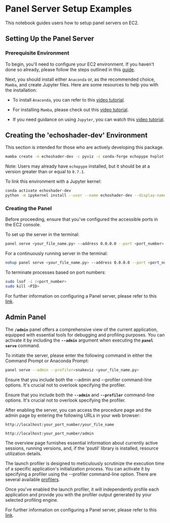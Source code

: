 # Panel Server Setup Examples

This notebook guides users how to setup panel servers on EC2.

## Setting Up the Panel Server

### Prerequisite Environment

To begin, you'll need to configure your EC2 environment. If you haven't done so already, please follow the steps outlined in this [guide](https://docs.aws.amazon.com/AWSEC2/latest/UserGuide/EC2_GetStarted.html).

Next, you should install either `Anaconda` or, as the recommended choice, `Mamba`, and create Jupyter files. Here are some resources to help you with the installation:

- To install `Anaconda`, you can refer to this [video tutorial](https://www.youtube.com/watch?v=0EuDhKXq_aM&t=13s).

- For installing `Mamba`, please check out this [video tutorial](https://www.youtube.com/watch?v=yeXDyF6_VwQ).

- If you need guidance on using `Jupyter`, you can watch this [video tutorial](https://www.youtube.com/watch?v=tn1gH0JvFwk).

## Creating the 'echoshader-dev' Environment

This section is intended for those who are actively developing this package.

```bash
mamba create -n echoshader-dev -c pyviz -c conda-forge echopype hvplot geoviews pyvista ipykernel
```

Note: Users may already have `echopype` installed, but it should be at a version greater than or equal to `0.7.1`.

To link this environment with a Jupyter kernel:

```bash
conda activate echoshader-dev
python -m ipykernel install --user --name echoshader-dev --display-name "echoshader-dev"
```

### Creating the Panel

Before proceeding, ensure that you've configured the accessible ports in the EC2 console.

To set up the server in the terminal:

```bash
panel serve <your_file_name.py> --address 0.0.0.0 --port <port_number> --allow-websocket-origin="*"
```

For a continuously running server in the terminal:

```bash
nohup panel serve <your_file_name.py> --address 0.0.0.0 --port <port_number> --allow-websocket-origin="*" &
```

To terminate processes based on port numbers:

```bash
sudo lsof -i :<port_number>
sudo kill <PID>
```

For further information on configuring a Panel server, please refer to this [link](https://panel.holoviz.org/how_to/server/index.html).

## Admin Panel

The **`/admin`** panel offers a comprehensive view of the current application, equipped with essential tools for debugging and profiling purposes. You can activate it by including the **`--admin`** argument when executing the **`panel serve`** command.

To initiate the server, please enter the following command in either the Command Prompt or Anaconda Prompt:

```bash
panel serve --admin --profiler=snakeviz <your_file_name.py>
```

Ensure that you include both the --admin and --profiler command-line options. It's crucial not to overlook specifying the profiler.

Ensure that you include both the **`--admin`** and **`--profiler`** command-line options. It's crucial not to overlook specifying the profiler.

After enabling the server, you can access the procedure page and the admin page by entering the following URLs in your web browser:

```
http://localhost:your_port_number/your_file_name
```

```
http://localhost:your_port_number/admin
```

The overview page furnishes essential information about currently active sessions, running versions, and, if the 'psutil' library is installed, resource utilization details.

The launch profiler is designed to meticulously scrutinize the execution time of a specific application's initialization process. You can activate it by specifying a profiler using the --profiler command-line option. There are several available [profilers](https://panel.holoviz.org/how_to/profiling/profile.html#launch-profiling).

Once you've enabled the launch profiler, it will independently profile each application and provide you with the profiler output generated by your selected profiling engine.

For further information on configuring a Panel server, please refer to this [link](https://panel.holoviz.org/how_to/profiling/index.html).
